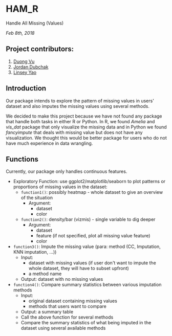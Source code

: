 # HAM_R

Handle All Missing (Values) 

*Feb 8th, 2018*

## Project contributors:

1. [Duong Vu](https://github.com/DuongVu39)
2. [Jordan Dubchak](https://github.com/jdubchak)
3. [Linsey Yao](https://github.com/yllz)

## Introduction

Our package intends to explore the pattern of missing values in users' dataset and also imputes the missing values using several methods. 

We decided to make this project because we have not found any package that handle both tasks in either R or Python. In R, we found *Amelia* and *vis_dat* package that only visualize the missing data and in Python we found *fancyimpute* that deals with missing value but does not have any visualization. We thought this would be better package for users who do not have much experience in data wrangling.

## Functions

Currently, our package only handles continuous features.

- Exploratory Function: use ggplot2/matplotlib/seaborn to plot patterns or proportions of missing values in the dataset:
  - `function1()`: possibly heatmap - whole dataset to give an overview of the situation
    - Argument: 
      - dataset
      - color
  - `function2()`: density/bar (vizmis) - single variable to dig deeper
    - Argument: 
      - dataset
      - feature (if not specified, plot all missing value feature)
      - color
- `function3()`: Impute the missing value (para: method (CC, Imputation, KNN imputation, ...))
    - Input:
      - dataset with missing values (if user don't want to impute the whole dataset, they will have to subset upfront)
      - a method name
    - Output: dataset with no missing values
- `function4()`: Compare summary statistics between various imputation methods
    - Input: 
      - original dataset containing missing values 
      - methods that users want to compare
    - Output: a summary table
    - Call the above function for several methods
    - Compare the summary statistics of what being imputed in the dataset using several available methods

